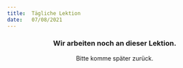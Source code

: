 ```yaml
---
title:  Tägliche Lektion
date:   07/08/2021
---
```


### <center>Wir arbeiten noch an dieser Lektion.</center>
<center>Bitte komme später zurück.</center>